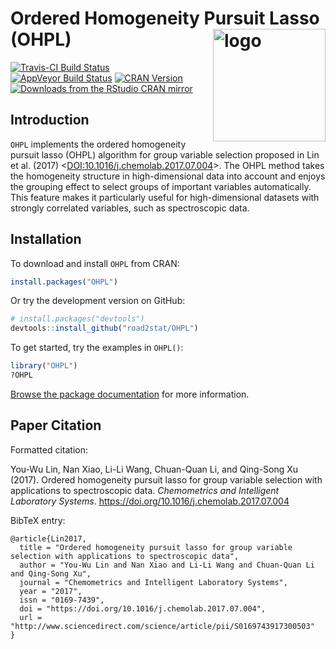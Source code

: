 # Ordered Homogeneity Pursuit Lasso (OHPL)  <a href="https://ohpl.io"><img src="https://i.imgur.com/8Ei1J8i.png" align="right" alt="logo" height="180" width="180" /></a>

[![Travis-CI Build Status](https://travis-ci.org/road2stat/OHPL.svg?branch=master)](https://travis-ci.org/road2stat/OHPL)
[![AppVeyor Build Status](https://ci.appveyor.com/api/projects/status/gly6tao7yu6vfq85?svg=true)](https://ci.appveyor.com/project/road2stat/ohpl-8jvmx)
[![CRAN Version](https://www.r-pkg.org/badges/version/OHPL)](https://cran.r-project.org/package=OHPL)
[![Downloads from the RStudio CRAN mirror](https://cranlogs.r-pkg.org/badges/OHPL)](https://cran.r-project.org/package=OHPL)

## Introduction

`OHPL` implements the ordered homogeneity pursuit lasso (OHPL) algorithm for group variable selection proposed in Lin et al. (2017) <[DOI:10.1016/j.chemolab.2017.07.004](https://doi.org/10.1016/j.chemolab.2017.07.004)>. The OHPL method takes the homogeneity structure in high-dimensional data into account and enjoys the grouping effect to select groups of important variables automatically. This feature makes it particularly useful for high-dimensional datasets with strongly correlated variables, such as spectroscopic data.

## Installation

To download and install `OHPL` from CRAN:

```r
install.packages("OHPL")
```

Or try the development version on GitHub:

```r
# install.packages("devtools")
devtools::install_github("road2stat/OHPL")
```

To get started, try the examples in `OHPL()`:

```r
library("OHPL")
?OHPL
```

[Browse the package documentation](https://ohpl.io/doc/) for more information.

## Paper Citation

Formatted citation:

You-Wu Lin, Nan Xiao, Li-Li Wang, Chuan-Quan Li, and Qing-Song Xu (2017). Ordered homogeneity pursuit lasso for group variable selection with applications to spectroscopic data. _Chemometrics and Intelligent Laboratory Systems_. https://doi.org/10.1016/j.chemolab.2017.07.004

BibTeX entry:

```
@article{Lin2017,
  title = "Ordered homogeneity pursuit lasso for group variable selection with applications to spectroscopic data",
  author = "You-Wu Lin and Nan Xiao and Li-Li Wang and Chuan-Quan Li and Qing-Song Xu",
  journal = "Chemometrics and Intelligent Laboratory Systems",
  year = "2017",
  issn = "0169-7439",
  doi = "https://doi.org/10.1016/j.chemolab.2017.07.004",
  url = "http://www.sciencedirect.com/science/article/pii/S0169743917300503"
}
```
